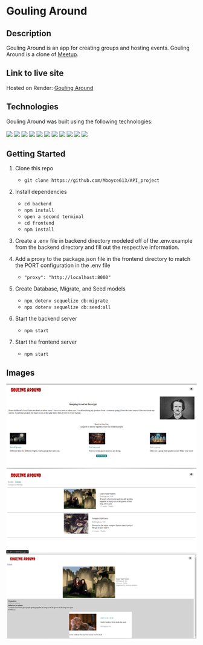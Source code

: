 # Gouling Around



## Description

Gouling Around is an app for creating groups and hosting events. Gouling Around is a clone of [Meetup](https://www.meetup.com/).

## Link to live site

Hosted on Render: [Gouling Around](https://gouling-around.onrender.com)

## Technologies

Gouling Around was built using the following technologies:
<br>
<br>
<img src="https://cdn.jsdelivr.net/gh/devicons/devicon/icons/javascript/javascript-plain.svg" style="width:75px;" />
<img src="https://cdn.jsdelivr.net/gh/devicons/devicon/icons/nodejs/nodejs-original-wordmark.svg" style="width:75px;" />
<img src="https://cdn.jsdelivr.net/gh/devicons/devicon/icons/react/react-original-wordmark.svg" style="width:75px;" />
<img src="https://cdn.jsdelivr.net/gh/devicons/devicon/icons/redux/redux-original.svg" style="width:75px;" />
<img src="https://cdn.jsdelivr.net/gh/devicons/devicon/icons/express/express-original-wordmark.svg" style="width:75px;" />
<img src="https://cdn.jsdelivr.net/gh/devicons/devicon/icons/postgresql/postgresql-original-wordmark.svg" style="width:75px;" />
<img src="https://cdn.jsdelivr.net/gh/devicons/devicon/icons/sequelize/sequelize-plain-wordmark.svg" style="width:75px;" />
<img src="https://cdn.jsdelivr.net/gh/devicons/devicon/icons/html5/html5-plain-wordmark.svg" style="width:75px;" />
<img src="https://cdn.jsdelivr.net/gh/devicons/devicon/icons/css3/css3-plain-wordmark.svg" style="width:75px;" />
<img src="https://cdn.jsdelivr.net/gh/devicons/devicon/icons/git/git-original.svg" style="width:75px;" />
<img src="https://cdn.jsdelivr.net/gh/devicons/devicon/icons/vscode/vscode-original-wordmark.svg" style="width:75px;" />



## Getting Started

1. Clone this repo
    * `git clone https://github.com/Mboyce613/API_project`

2. Install dependencies
    * `cd backend`
    * `npm install`
    * `open a second terminal`
    * `cd frontend`
    * `npm install`

3. Create a .env file in backend directory modeled off of the .env.example from the backend directory and fill out the respective information.

4. Add a proxy to the package.json file in the frontend directory to match the PORT configuration in the .env file
    * `"proxy": "http://localhost:8000"`

5. Create Database, Migrate, and Seed models
    * `npx dotenv sequelize db:migrate`
    * `npx dotenv sequelize db:seed:all`

6. Start the backend server
    * `npm start`

7. Start the frontend server
    * `npm start`


## Images

<img src="./images/home.png" style="width:600px;" />
<img src="./images/groups.png" style="width:600px;" />
<img src="./images/groupdeets.png" style="width:600px;" />
